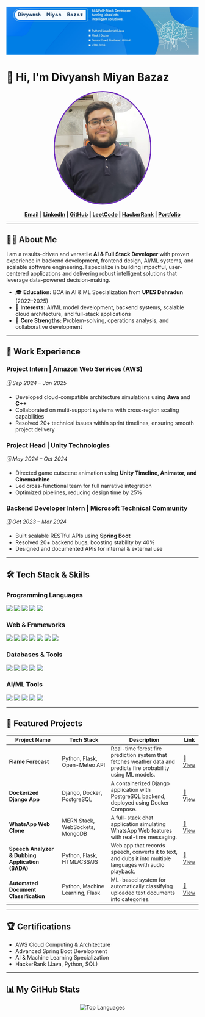 <p align="center">
  <!-- Replace the URL below with your actual LinkedIn banner image URL -->
  <img src="https://github.com/Divyansh2412/Divyansh2412/blob/main/Assets/generatedWithSivi-s1vArUFdHC6.png" alt="Banner"/>
</p>

# 👋 Hi, I'm Divyansh Miyan Bazaz

<div align="center">
  <img src="https://github.com/Divyansh2412/Divyansh2412/blob/main/Assets/updated%20photo.jpg" alt="Divyansh's Profile Image" width="250" style="border-radius: 50%; border: 3px solid #6F2DBD;" />
</div>

<p align="center">
  <strong>
    <a href="mailto:dmiyanbazaz@gmail.com">Email</a> |
    <a href="https://www.linkedin.com/in/divyansh-miyan-bazaz-723792231/">LinkedIn</a> |
    <a href="https://github.com/Divyansh2412">GitHub</a> |
    <a href="https://leetcode.com/u/dmiyanbazaz/">LeetCode</a> |
    <a href="https://www.hackerrank.com/profile/dmiyanbazaz">HackerRank</a> |
    <a href="https://divyansh-miyan-bazaz-8nwpt3v.gamma.site/">Portfolio</a>
  </strong>
</p>

---

## 👨‍💻 About Me

I am a results-driven and versatile **AI & Full Stack Developer** with proven experience in backend development, frontend design, AI/ML systems, and scalable software engineering. I specialize in building impactful, user-centered applications and delivering robust intelligent solutions that leverage data-powered decision-making.

- 🎓 **Education:** BCA in AI & ML Specialization from **UPES Dehradun** (2022–2025)
- 🔭 **Interests:** AI/ML model development, backend systems, scalable cloud architecture, and full-stack applications
- 🌱 **Core Strengths:** Problem-solving, operations analysis, and collaborative development

---

## 🚀 Work Experience

### **Project Intern** | Amazon Web Services (AWS)
*🗓️ Sep 2024 – Jan 2025*
- Developed cloud-compatible architecture simulations using **Java** and **C++**
- Collaborated on multi-support systems with cross-region scaling capabilities
- Resolved 20+ technical issues within sprint timelines, ensuring smooth project delivery

### **Project Head** | Unity Technologies
*🗓️ May 2024 – Oct 2024*
- Directed game cutscene animation using **Unity Timeline, Animator, and Cinemachine**
- Led cross-functional team for full narrative integration
- Optimized pipelines, reducing design time by 25%

### **Backend Developer Intern** | Microsoft Technical Community
*🗓️ Oct 2023 – Mar 2024*
- Built scalable RESTful APIs using **Spring Boot**
- Resolved 20+ backend bugs, boosting stability by 40%
- Designed and documented APIs for internal & external use

---

## 🛠️ Tech Stack & Skills

### Programming Languages
<p>
  <img src="https://img.shields.io/badge/Java-ED8B00?style=for-the-badge&logo=openjdk&logoColor=white"/>
  <img src="https://img.shields.io/badge/Python-3776AB?style=for-the-badge&logo=python&logoColor=white"/>
  <img src="https://img.shields.io/badge/C++-00599C?style=for-the-badge&logo=c%2B%2B&logoColor=white"/>
  <img src="https://img.shields.io/badge/C-A8B9CC?style=for-the-badge&logo=c&logoColor=black"/>
  <img src="https://img.shields.io/badge/JavaScript-F7DF1E?style=for-the-badge&logo=javascript&logoColor=black"/>
</p>

### Web & Frameworks
<p>
  <img src="https://img.shields.io/badge/HTML5-E34F26?style=for-the-badge&logo=html5&logoColor=white"/>
  <img src="https://img.shields.io/badge/CSS3-1572B6?style=for-the-badge&logo=css3&logoColor=white"/>
  <img src="https://img.shields.io/badge/Bootstrap-7952B3?style=for-the-badge&logo=bootstrap&logoColor=white"/>
  <img src="https://img.shields.io/badge/React-61DAFB?style=for-the-badge&logo=react&logoColor=black"/>
  <img src="https://img.shields.io/badge/Flask-000000?style=for-the-badge&logo=flask&logoColor=white"/>
  <img src="https://img.shields.io/badge/Django-092E20?style=for-the-badge&logo=django&logoColor=white"/>
  <img src="https://img.shields.io/badge/Spring_Boot-6DB33F?style=for-the-badge&logo=springboot&logoColor=white"/>
</p>

### Databases & Tools
<p>
  <img src="https://img.shields.io/badge/MySQL-4479A1?style=for-the-badge&logo=mysql&logoColor=white"/>
  <img src="https://img.shields.io/badge/MongoDB-4EA94B?style=for-the-badge&logo=mongodb&logoColor=white"/>
  <img src="https://img.shields.io/badge/PostgreSQL-336791?style=for-the-badge&logo=postgresql&logoColor=white"/>
  <img src="https://img.shields.io/badge/Docker-2496ED?style=for-the-badge&logo=docker&logoColor=white"/>
  <img src="https://img.shields.io/badge/AWS-232F3E?style=for-the-badge&logo=amazon-aws&logoColor=white"/>
</p>

### AI/ML Tools
<p>
  <img src="https://img.shields.io/badge/TensorFlow-FF6F00?style=for-the-badge&logo=tensorflow&logoColor=white"/>
  <img src="https://img.shields.io/badge/Scikit_Learn-F7931E?style=for-the-badge&logo=scikitlearn&logoColor=white"/>
  <img src="https://img.shields.io/badge/LSTM-FF4088?style=for-the-badge"/>
  <img src="https://img.shields.io/badge/Pandas-150458?style=for-the-badge&logo=pandas&logoColor=white"/>
  <img src="https://img.shields.io/badge/NumPy-013243?style=for-the-badge&logo=numpy&logoColor=white"/>
</p>

---

## 📂 Featured Projects

| Project Name | Tech Stack | Description | Link |
|---|---|---|---|
| **Flame Forecast** | Python, Flask, Open-Meteo API | Real-time forest fire prediction system that fetches weather data and predicts fire probability using ML models. | [🔗 View](https://github.com/Divyansh2412/forest-fire-predictor) |
| **Dockerized Django App** | Django, Docker, PostgreSQL | A containerized Django application with PostgreSQL backend, deployed using Docker Compose. | [🔗 View](https://github.com/Divyansh2412/dockerized-django-railsathi) |
| **WhatsApp Web Clone** | MERN Stack, WebSockets, MongoDB | A full-stack chat application simulating WhatsApp Web features with real-time messaging. | [🔗 View](https://github.com/Divyansh2412/whatsapp-clone) |
| **Speech Analyzer & Dubbing Application (SADA)** | Python, Flask, HTML/CSS/JS | Web app that records speech, converts it to text, and dubs it into multiple languages with audio playback. | [🔗 View](https://github.com/Divyansh2412/speech-analyzer-and-dubbing-application-SADA) |
| **Automated Document Classification** | Python, Machine Learning, Flask | ML-based system for automatically classifying uploaded text documents into categories. | [🔗 View](https://github.com/Divyansh2412/Automated-Document-Classification) |

---

## 🏆 Certifications
- AWS Cloud Computing & Architecture
- Advanced Spring Boot Development
- AI & Machine Learning Specialization
- HackerRank (Java, Python, SQL)

---

## 📊 My GitHub Stats

<p align="center">
  <img src="https://github-readme-stats.vercel.app/api/top-langs/?username=Divyansh2412&layout=compact&theme=dracula" alt="Top Languages" />
</p>

